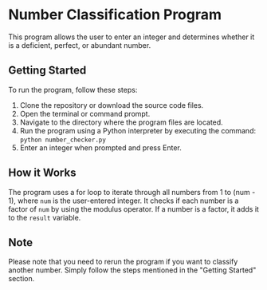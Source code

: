 # Number Classification Program

This program allows the user to enter an integer and determines whether it is a deficient, perfect, or abundant number. 

## Getting Started

To run the program, follow these steps:

1. Clone the repository or download the source code files.
2. Open the terminal or command prompt.
3. Navigate to the directory where the program files are located.
4. Run the program using a Python interpreter by executing the command: `python number_checker.py`
5. Enter an integer when prompted and press Enter.

## How it Works

The program uses a for loop to iterate through all numbers from 1 to (num - 1), where `num` is the user-entered integer. It checks if each number is a factor of `num` by using the modulus operator. If a number is a factor, it adds it to the `result` variable.


## Note

Please note that you need to rerun the program if you want to classify another number. Simply follow the steps mentioned in the "Getting Started" section.
